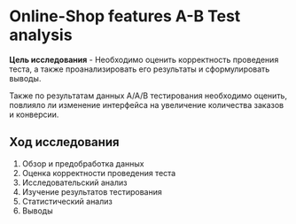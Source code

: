 # Online-Shop features A-B Test analysis
   
**Цель исследования** - Необходимо оценить корректность проведения теста, а также проанализировать его результаты и сформулировать выводы.  
  
Также по результатам данных A/A/B тестирования необходимо оценить, повлияло ли изменение интерфейса на увеличение количества заказов и конверсии.  
  
## Ход исследования
    
1. Обзор и предобработка данных
2. Оценка корректности проведения теста
3. Исследовательский анализ
4. Изучение результатов тестирования
5. Статистический анализ
6. Выводы
